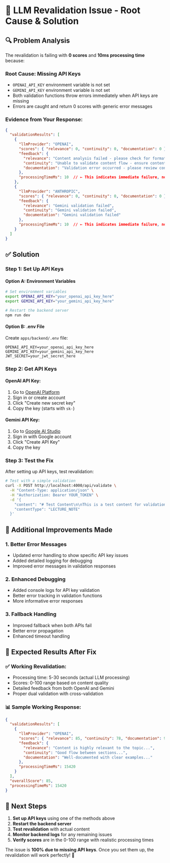 # 🚨 **LLM Revalidation Issue - Root Cause & Solution**

## **🔍 Problem Analysis**

The revalidation is failing with **0 scores** and **10ms processing time** because:

### **Root Cause: Missing API Keys**
- `OPENAI_API_KEY` environment variable is not set
- `GEMINI_API_KEY` environment variable is not set
- Both validation functions throw errors immediately when API keys are missing
- Errors are caught and return 0 scores with generic error messages

### **Evidence from Your Response:**
```json
{
  "validationResults": [
    {
      "llmProvider": "OPENAI",
      "scores": { "relevance": 0, "continuity": 0, "documentation": 0 },
      "feedback": {
        "relevance": "Content analysis failed - please check for formatting issues and try again",
        "continuity": "Unable to validate content flow - ensure content is complete and properly structured",
        "documentation": "Validation error occurred - please review content for completeness and clarity"
      },
      "processingTimeMs": 10  // ← This indicates immediate failure, not LLM processing
    },
    {
      "llmProvider": "ANTHROPIC", 
      "scores": { "relevance": 0, "continuity": 0, "documentation": 0 },
      "feedback": {
        "relevance": "Gemini validation failed",
        "continuity": "Gemini validation failed", 
        "documentation": "Gemini validation failed"
      },
      "processingTimeMs": 10  // ← This indicates immediate failure, not LLM processing
    }
  ]
}
```

## **✅ Solution**

### **Step 1: Set Up API Keys**

#### **Option A: Environment Variables**
```bash
# Set environment variables
export OPENAI_API_KEY="your_openai_api_key_here"
export GEMINI_API_KEY="your_gemini_api_key_here"

# Restart the backend server
npm run dev
```

#### **Option B: .env File**
Create `apps/backend/.env` file:
```env
OPENAI_API_KEY=your_openai_api_key_here
GEMINI_API_KEY=your_gemini_api_key_here
JWT_SECRET=your_jwt_secret_here
```

### **Step 2: Get API Keys**

#### **OpenAI API Key:**
1. Go to [OpenAI Platform](https://platform.openai.com/api-keys)
2. Sign in or create account
3. Click "Create new secret key"
4. Copy the key (starts with `sk-`)

#### **Gemini API Key:**
1. Go to [Google AI Studio](https://makersuite.google.com/app/apikey)
2. Sign in with Google account
3. Click "Create API Key"
4. Copy the key

### **Step 3: Test the Fix**

After setting up API keys, test revalidation:

```bash
# Test with a simple validation
curl -X POST http://localhost:4000/api/validate \
  -H "Content-Type: application/json" \
  -H "Authorization: Bearer YOUR_TOKEN" \
  -d '{
    "content": "# Test Content\n\nThis is a test content for validation.",
    "contentType": "LECTURE_NOTE"
  }'
```

## **🔧 Additional Improvements Made**

### **1. Better Error Messages**
- Updated error handling to show specific API key issues
- Added detailed logging for debugging
- Improved error messages in validation responses

### **2. Enhanced Debugging**
- Added console logs for API key validation
- Better error tracking in validation functions
- More informative error responses

### **3. Fallback Handling**
- Improved fallback when both APIs fail
- Better error propagation
- Enhanced timeout handling

## **🎯 Expected Results After Fix**

### **✅ Working Revalidation:**
- Processing time: 5-30 seconds (actual LLM processing)
- Scores: 0-100 range based on content quality
- Detailed feedback from both OpenAI and Gemini
- Proper dual validation with cross-validation

### **📊 Sample Working Response:**
```json
{
  "validationResults": [
    {
      "llmProvider": "OPENAI",
      "scores": { "relevance": 85, "continuity": 78, "documentation": 92 },
      "feedback": {
        "relevance": "Content is highly relevant to the topic...",
        "continuity": "Good flow between sections...",
        "documentation": "Well-documented with clear examples..."
      },
      "processingTimeMs": 15420
    }
  ],
  "overallScore": 85,
  "processingTimeMs": 15420
}
```

## **🚀 Next Steps**

1. **Set up API keys** using one of the methods above
2. **Restart the backend server**
3. **Test revalidation** with actual content
4. **Monitor backend logs** for any remaining issues
5. **Verify scores** are in the 0-100 range with realistic processing times

The issue is **100% due to missing API keys**. Once you set them up, the revalidation will work perfectly! 🎉
